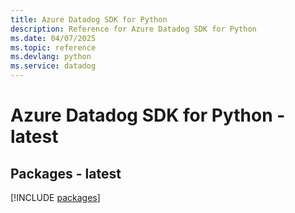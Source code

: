 ```yaml
---
title: Azure Datadog SDK for Python
description: Reference for Azure Datadog SDK for Python
ms.date: 04/07/2025
ms.topic: reference
ms.devlang: python
ms.service: datadog
---
```

# Azure Datadog SDK for Python - latest
## Packages - latest
[!INCLUDE [packages](datadog-index.md)]